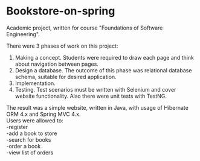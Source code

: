 # Bookstore-on-spring

Academic project, written for course "Foundations of Software Engineering".  

There were 3 phases of work on this project:  
1. Making a concept. Students were required to draw each page and think about navigation between pages.  
2. Design a database. The outcome of this phase was relational database schema, suitable for desired application.  
3. Implementation.  
4. Testing. Test scenarios must be written with Selenium and cover website functionality. Also there were unit tests with TestNG.  

The result was a simple website, written in Java, with usage of Hibernate ORM 4.x and Spring MVC 4.x.  
Users were allowed to:  
-register  
-add a book to store  
-search for books  
-order a book  
-view list of orders  
